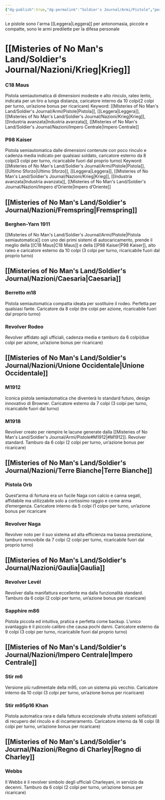 ```yaml
---
{"dg-publish":true,"dg-permalink":"Soldier's Journal/Armi/Pistole","permalink":"/Soldier's Journal/Armi/Pistole/","tags":["gardenEntry"]}
---
```


 Le pistole sono l'arma [[Leggera\|Leggera]] per antonomasia, piccole e compatte, sono le armi predilette per la difesa personale
# [[Misteries of No Man's Land/Soldier's Journal/Nazioni/Krieg\|Krieg]]
### C18 Maus
Pistola semiautomatica di dimensioni modeste e alto rinculo, rateo lento, indicata per un tiro a lunga distanza, caricatore interno da 10 colpi(2 colpi per turno, un’azione bonus per ricaricare)
Keyword:
	[[Misteries of No Man's Land/Soldier's Journal/Armi/Pistole\|Pistola]], [[Leggera\|Leggera]], [[Misteries of No Man's Land/Soldier's Journal/Nazioni/Krieg\|Krieg]], [[Industria avanzata\|Industria avanzata]], [[Misteries of No Man's Land/Soldier's Journal/Nazioni/Impero Centrale\|Impero Centrale]]
### P98 Kaiser
Pistola semiautomatica dalle dimensioni contenute con poco rinculo e cadenza media indicato per qualsiasi soldato, caricatore esterno da 8 colpi(3 colpi per turno, ricaricabile fuori dal proprio turno)
Keyword:
	[[Misteries of No Man's Land/Soldier's Journal/Armi/Pistole\|Pistola]], [[Ultimo Sforzo\|Ultimo Sforzo]], [[Leggera\|Leggera]], [[Misteries of No Man's Land/Soldier's Journal/Nazioni/Krieg\|Krieg]], [[Industria avanzata\|Industria avanzata]], [[Misteries of No Man's Land/Soldier's Journal/Nazioni/Impero d’Oriente\|Impero d’Oriente]]
## [[Misteries of No Man's Land/Soldier's Journal/Nazioni/Fremspring\|Fremspring]]
### Berghen-Yarn 1911
[[Misteries of No Man's Land/Soldier's Journal/Armi/Pistole\|Pistola semiautomatica]] con uno dei primi sistemi di autocaricamento, prende il meglio della [[C18 Maus\|C18 Maus]] e della [[P98 Kaiser\|P98 Kaiser]], alto rateo e caricatore esterno da 10 colpi (3 colpi per turno, ricaricabile fuori dal proprio turno) 
## [[Misteries of No Man's Land/Soldier's Journal/Nazioni/Caesaria\|Caesaria]]
### Berretto m18
Pistola semiautomatica compatta ideata per sostituire il rodeo. Perfetta per qualsiasi fante. Caricatore da 8 colpi (tre colpi per azione, ricaricabile fuori dal proprio turno)
### Revolver Rodeo
Revolver affidato agli ufficiali, cadenza media e tamburo da 6 colpi(due colpi per azione, un’azione bonus per ricaricare)
## [[Misteries of No Man's Land/Soldier's Journal/Nazioni/Unione Occidentale\|Unione Occidentale]]
### M1912
Iconica pistola semiautomatica che diventerà lo standard futuro, design innovativo di Browner. Caricatore esterno da 7 colpi (3 colpi per turno, ricaricabile fuori dal turno)
### M1918
Revolver creato per riempire le lacune generate dalla [[Misteries of No Man's Land/Soldier's Journal/Armi/Pistole#M1912\|#M1912]]. Revolver standard. Tamburo da 6 colpi (2 colpi per turno, un’azione bonus per ricaricare)
## [[Misteries of No Man's Land/Soldier's Journal/Nazioni/Terre Bianche\|Terre Bianche]]
### Pistola Orb
Quest’arma di fortuna era un fucile Naga con calcio e canna segati, affidabile ma utilizzabile solo a cortissimo raggio e come arma d’emergenza. Caricatore interno da 5 colpi (1 colpo per turno, un’azione bonus per ricaricare
### Revolver Naga
Revolver noto per il suo sistema ad alta efficienza ma bassa prestazione, tamburo removibile da 7 colpi (2 colpi per turno, ricaricabile fuori dal proprio turno)
## [[Misteries of No Man's Land/Soldier's Journal/Nazioni/Gaulia\|Gaulia]]
### Revolver Levél
Revolver dalla manifattura eccellente ma dalla funzionalità standard. Tamburo da 6 colpi (2 colpi per turno, un’azione bonus per ricaricare)
### Sapphire m86
Pistola piccola ed intuitiva, pratica e perfetta come backup. L’unico svantaggio è il piccolo calibro che causa pochi danni. Caricatore esterno da 9 colpi (3 colpi per turno, ricaricabile fuori dal proprio turno)
## [[Misteries of No Man's Land/Soldier's Journal/Nazioni/Impero Centrale\|Impero Centrale]]
### Stir m6
Versione più rudimentale della m95, con un sistema più vecchio. Caricatore interno da 10 colpi (3 colpi per turno, un’azione bonus per ricaricare)
### Stir m95p16 Khan
Pistola automatica rara e dalla fattura eccezionale sfrutta sistemi sofisticati di recupero del rinculo e di incameramento. Caricatore interno da 16 colpi (8 colpi per turno, un’azione bonus per ricaricare)
## [[Misteries of No Man's Land/Soldier's Journal/Nazioni/Regno di Charley\|Regno di Charley]]
### Webbs
Il Webbs è il revolver simbolo degli ufficiali Charleyani, in servizio da decenni. Tamburo da 6 colpi (2 colpi per turno, un’azione bonus per ricaricare)